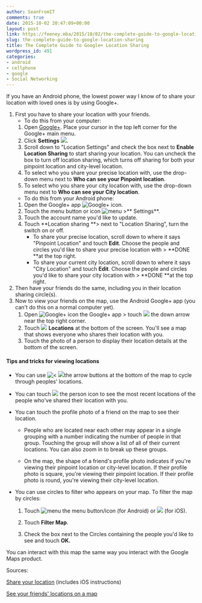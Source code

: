 ```yaml
---
author: SeanFromIT
comments: true
date: 2015-10-02 20:47:09+00:00
layout: post
link: https://feeney.mba/2015/10/02/the-complete-guide-to-google-location-sharing/
slug: the-complete-guide-to-google-location-sharing
title: The Complete Guide to Google+ Location Sharing
wordpress_id: 491
categories:
- android
- cellphone
- google
- Social Networking
---
```


If you have an Android phone, the lowest power way I know of to share your location with loved ones is by using Google+.


1. First you have to share your location with your friends.
    * To do this from your computer:
    1. Open [Google+](https://plus.google.com/). Place your cursor in the top left corner for the Google+ main menu.
    2. Click **Settings** ![](https://lh4.ggpht.com/oeB3A_9Aj7ZXK5Jn1m92CYAxQUhxS3LGcjX4ToPTfabAH0Mav6pr1BrsrlfDlLbzQYb2MD9Q=w16).
    3. Scroll down to "Location Settings" and check the box next to **Enable Location Sharing** to start sharing your location. You can uncheck the box to turn off location sharing, which turns off sharing for both your pinpoint location and city-level location.
    4. To select who you share your precise location with, use the drop-down menu next to **Who can see your Pinpoint location**.
    5. To select who you share your city location with, use the drop-down menu next to **Who can see your City location**.
    * To do this from your Android phone:
    1. Open the Google+ app ![Google+ icon](https://lh3.googleusercontent.com/t687S6znLMUaUn1FgrRhMS7YMP2ru7pYaHe_632nXdXfl5AmUJOha-VVswIDMkI=w16-h16).
    2. Touch the menu button or icon ![menu](https://lh5.ggpht.com/S1Cjm13mlP2c2FjmmBDGuuB_dguyRpQ8XvPbPiocD3J2Yhn0xeugm4qOIvWr3w=w18-h18) >** Settings**.
    3. Touch the account name you'd like to update.
    4. Touch **Location sharing **> next to "Location Sharing", turn the switch on or off.
        * To share your precise location, scroll down to where it says "Pinpoint Location" and touch **Edit**. Choose the people and circles you'd like to share your precise location with > **DONE **at the top right.
        * To share your current city location, scroll down to where it says "City Location" and touch **Edit**. Choose the people and circles you'd like to share your city location with > **DONE **at the top right.
2. Then have your friends do the same, including you in their location sharing circle(s).
3. Now to view your friends on the map, use the Android Google+ app (you can't do this on a normal computer yet).
    1. Open ![Google+ icon](https://lh3.googleusercontent.com/t687S6znLMUaUn1FgrRhMS7YMP2ru7pYaHe_632nXdXfl5AmUJOha-VVswIDMkI=w16-h16) the Google+ app > touch ![](https://lh4.ggpht.com/2sDOjMmzsPkRtouOLpG1qrlLJdnWzsNkTczutXpIw33chvCmNbWhUsDWjktKoy752-iYL76B=w16) the down arrow near the top right corner.
    2. Touch ![](https://lh5.ggpht.com/EX3MJ0MGIOOjCE6j-q6KP800JvQcKaZTB08XIeICGutNhRoMz5GKcMmyp-j0URhnJaVSRo7d=w16) **Locations** at the bottom of the screen. You'll see a map that shows everyone who shares their location with you.
    3. Touch the photo of a person to display their location details at the bottom of the screen.







#### **Tips and tricks for viewing locations**





	
  * You can use ![<](https://lh4.ggpht.com/L7tFpIQQFJynhj43m7t5Iki7yVjr_zyH8EZT4kFe8MIAf050ZZCYtzDI-DPwENJrx7tNzdFlSQ=w16) ![](https://lh5.ggpht.com/XZ4GS4NbjnNXHXkxSgr_kiDI9lHuzsr_1RABGlNCk74PEXWqoWmWieJrAnE6fh2GPYAIkoW6=w16)the arrow buttons at the bottom of the map to cycle through peoples' locations.

	
  * You can touch ![](https://lh4.ggpht.com/4QL3qhZb8o9X3hm3PQHnpSTHdiIhyySnejUeaAtbMjiQOh9ShIU0Hlf3QLx-5ICV-_ZPiRvi=w16) the person icon to see the most recent locations of the people who've shared their location with you.

	
  * You can touch the profile photo of a friend on the map to see their location.

	
    * People who are located near each other may appear in a single grouping with a number indicating the number of people in that group. Touching the group will show a list of all of their current locations. You can also zoom in to break up these groups.

	
    * On the map, the shape of a friend's profile photo indicates if you're viewing their pinpoint location or city-level location. If their profile photo is square, you're viewing their pinpoint location. If their profile photo is round, you're viewing their city-level location.




	
  * You can use circles to filter who appears on your map. To filter the map by circles:

	
    1. Touch ![menu](https://lh5.ggpht.com/S1Cjm13mlP2c2FjmmBDGuuB_dguyRpQ8XvPbPiocD3J2Yhn0xeugm4qOIvWr3w=w18-h18) the menu button/icon (for Android) or ![](https://lh4.ggpht.com/wAv36HCcudGMauwsuz8knqV7de40fBOdUNvF18Z5GnPCaYz_fVz-TXDL7l-p=w18) (for iOS).

	
    2. Touch **Filter Map**.

	
    3. Check the box next to the Circles containing the people you'd like to see and touch **OK.**





You can interact with this map the same way you interact with the Google Maps product.

Sources:

[Share your location](https://support.google.com/plus/answer/2998354?hl=en) (includes iOS instructions)

[See your friends' locations on a map](https://support.google.com/plus/answer/3302509?hl=en)
